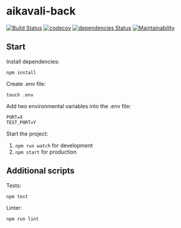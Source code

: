 # aikavali-back
[![Build Status](https://travis-ci.org/ohtu-aikavali/aikavali-back.svg?branch=master)](https://travis-ci.org/ohtu-aikavali/aikavali-back)
[![codecov](https://codecov.io/gh/ohtu-aikavali/aikavali-back/branch/master/graph/badge.svg)](https://codecov.io/gh/ohtu-aikavali/aikavali-back)
[![dependencies Status](https://david-dm.org/ohtu-aikavali/aikavali-back/status.svg)](https://david-dm.org/ohtu-aikavali/aikavali-back)
[![Maintainability](https://api.codeclimate.com/v1/badges/7772d770430260399078/maintainability)](https://codeclimate.com/github/ohtu-aikavali/aikavali-back/maintainability)


## Start  
Install dependencies:

```npm install```

Create .env file:

```touch .env```

Add two environmental variables into the .env file:

```
PORT=X
TEST_PORT=Y
```

Start the project:

1. ```npm run watch``` for development
2. ```npm start``` for production

## Additional scripts
Tests:

```npm test```

Linter:

```npm run lint```
